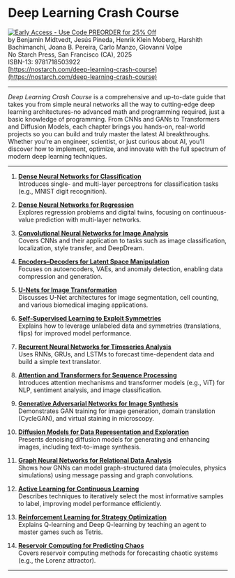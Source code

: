# Deep Learning Crash Course
[![Early Access - Use Code PREORDER for 25% Off](https://img.shields.io/badge/Early%20Access-Use%20Code%20PREORDER%20for%2025%25%20Off-orange)](https://nostarch.com/deep-learning-crash-course)  
by Benjamin Midtvedt, Jesús Pineda, Henrik Klein Moberg, Harshith Bachimanchi, Joana B. Pereira, Carlo Manzo, Giovanni Volpe  
No Starch Press, San Francisco (CA), 2025  
ISBN-13: 9781718503922  
[https://nostarch.com/deep-learning-crash-course](https://nostarch.com/deep-learning-crash-course)

---

*Deep Learning Crash Course* is a comprehensive and up-to-date guide that takes you from simple neural networks all the way to cutting-edge deep learning architectures-no advanced math and programming required, just a basic knowledge of programming. From CNNs and GANs to Transformers and Diffusion Models, each chapter brings you hands-on, real-world projects so you can build and truly master the latest AI breakthroughs. Whether you’re an engineer, scientist, or just curious about AI, you’ll discover how to implement, optimize, and innovate with the full spectrum of modern deep learning techniques.

---

1. [**Dense Neural Networks for Classification**](https://github.com/DeepTrackAI/DeepLearningCrashCourse/tree/main/Ch01_DNN_classification)  
   Introduces single- and multi-layer perceptrons for classification tasks (e.g., MNIST digit recognition).

2. [**Dense Neural Networks for Regression**](https://github.com/DeepTrackAI/DeepLearningCrashCourse/tree/main/Ch02_DNN_regression)  
   Explores regression problems and digital twins, focusing on continuous-value prediction with multi-layer networks.

3. [**Convolutional Neural Networks for Image Analysis**](https://github.com/DeepTrackAI/DeepLearningCrashCourse/tree/main/Ch03_CNN)  
   Covers CNNs and their application to tasks such as image classification, localization, style transfer, and DeepDream.

4. [**Encoders–Decoders for Latent Space Manipulation**](https://github.com/DeepTrackAI/DeepLearningCrashCourse/tree/main/Ch04_AE)  
   Focuses on autoencoders, VAEs, and anomaly detection, enabling data compression and generation.

5. [**U-Nets for Image Transformation**](https://github.com/DeepTrackAI/DeepLearningCrashCourse/tree/main/Ch05_UNet)  
   Discusses U-Net architectures for image segmentation, cell counting, and various biomedical imaging applications.

6. [**Self-Supervised Learning to Exploit Symmetries**](https://github.com/DeepTrackAI/DeepLearningCrashCourse/tree/main/Ch06_SelfSupervised)  
   Explains how to leverage unlabeled data and symmetries (translations, flips) for improved model performance.

7. [**Recurrent Neural Networks for Timeseries Analysis**](https://github.com/DeepTrackAI/DeepLearningCrashCourse/tree/main/Ch07_RNN)  
   Uses RNNs, GRUs, and LSTMs to forecast time-dependent data and build a simple text translator.

8. [**Attention and Transformers for Sequence Processing**](https://github.com/DeepTrackAI/DeepLearningCrashCourse/tree/main/Ch08_Attention)  
   Introduces attention mechanisms and transformer models (e.g., ViT) for NLP, sentiment analysis, and image classification.

9. [**Generative Adversarial Networks for Image Synthesis**](https://github.com/DeepTrackAI/DeepLearningCrashCourse/tree/main/Ch09_GAN)  
   Demonstrates GAN training for image generation, domain translation (CycleGAN), and virtual staining in microscopy.

10. [**Diffusion Models for Data Representation and Exploration**](https://github.com/DeepTrackAI/DeepLearningCrashCourse/tree/main/Ch10_Diffusion)  
    Presents denoising diffusion models for generating and enhancing images, including text-to-image synthesis.

11. [**Graph Neural Networks for Relational Data Analysis**](https://github.com/DeepTrackAI/DeepLearningCrashCourse/tree/main/Ch11_GNN)  
    Shows how GNNs can model graph-structured data (molecules, physics simulations) using message passing and graph convolutions.

12. [**Active Learning for Continuous Learning**](https://github.com/DeepTrackAI/DeepLearningCrashCourse/tree/main/Ch12_AL)  
    Describes techniques to iteratively select the most informative samples to label, improving model performance efficiently.

13. [**Reinforcement Learning for Strategy Optimization**](https://github.com/DeepTrackAI/DeepLearningCrashCourse/tree/main/Ch13_RL)  
    Explains Q-learning and Deep Q-learning by teaching an agent to master games such as Tetris.

14. [**Reservoir Computing for Predicting Chaos**](https://github.com/DeepTrackAI/DeepLearningCrashCourse/tree/main/Ch14_RC)  
    Covers reservoir computing methods for forecasting chaotic systems (e.g., the Lorenz attractor).

---

